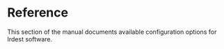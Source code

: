 # Reference

This section of the manual documents available configuration options
for Irdest software.
